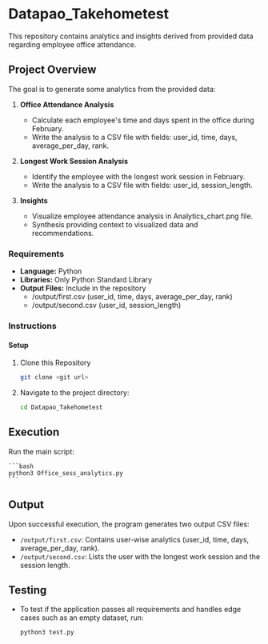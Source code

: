 # Datapao_Takehometest
This repository contains analytics and insights derived from provided data regarding employee office attendance.

## Project Overview

The goal is to generate some analytics from the provided data:

1. **Office Attendance Analysis**
   - Calculate each employee's time and days spent in the office during February.
   - Write the analysis to a CSV file with fields: user_id, time, days, average_per_day, rank.

2. **Longest Work Session Analysis**
   - Identify the employee with the longest work session in February.
   - Write the analysis to a CSV file with fields: user_id, session_length.

3. **Insights**
   - Visualize employee attendance analysis in Analytics_chart.png file.
   - Synthesis providing context to visualized data and recommendations.
     
### Requirements

- **Language:** Python
- **Libraries:** Only Python Standard Library
- **Output Files:** Include in the repository
  - /output/first.csv (user_id, time, days, average_per_day, rank)
  - /output/second.csv (user_id, session_length)

### Instructions

#### Setup

1. Clone this Repository

    ```bash
    git clone <git url>
    ```
2. Navigate to the project directory:

    ```bash
    cd Datapao_Takehometest
    ```
## Execution

 Run the main script:

    ```bash
    python3 Office_sess_analytics.py
    ```

## Output

Upon successful execution, the program generates two output CSV files:

- `/output/first.csv`: Contains user-wise analytics (user_id, time, days, average_per_day, rank).
- `/output/second.csv`: Lists the user with the longest work session and the session length.

 ## Testing
- To test if the application passes all requirements and handles edge cases such as an empty dataset, run:
  ```
  python3 test.py
  ```
